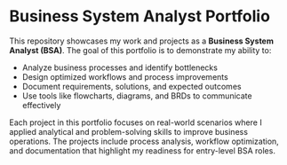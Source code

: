 # Business System Analyst Portfolio

This repository showcases my work and projects as a **Business System Analyst (BSA)**. The goal of this portfolio is to demonstrate my ability to:  

- Analyze business processes and identify bottlenecks  
- Design optimized workflows and process improvements  
- Document requirements, solutions, and expected outcomes  
- Use tools like flowcharts, diagrams, and BRDs to communicate effectively  

Each project in this portfolio focuses on real-world scenarios where I applied analytical and problem-solving skills to improve business operations. The projects include process analysis, workflow optimization, and documentation that highlight my readiness for entry-level BSA roles.

